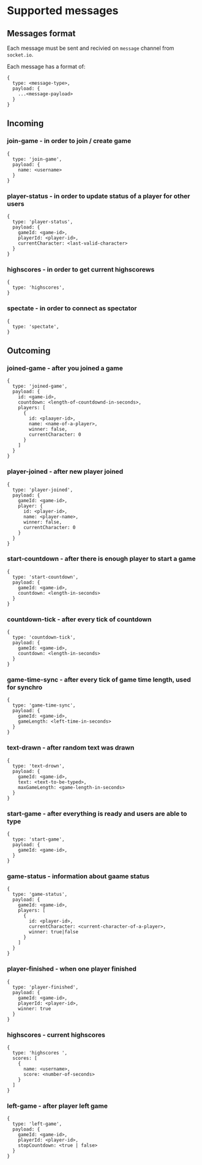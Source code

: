 # Supported messages

## Messages format

Each message must be sent and recivied on `message` channel from `socket.io`. 

Each message has a format of:

```
{
  type: <message-type>,
  payload: {
    ...<message-payload>
  }
}
```

## Incoming

### join-game - in order to join / create game

```
{
  type: 'join-game',
  payload: {
    name: <username>
  }
}
```

### player-status - in order to update status of a player for other users

```
{
  type: 'player-status',
  payload: {
    gameId: <game-id>,
    playerId: <player-id>,
    currentCharacter: <last-valid-character>
  }
}
```

### highscores - in order to get current highscorews

```
{
  type: 'highscores',
}
```

### spectate - in order to connect as spectator

```
{
  type: 'spectate',
}
```

## Outcoming

### joined-game - after you joined a game

```
{
  type: 'joined-game',
  payload: {
    id: <game-id>,
    countdown: <length-of-countdownd-in-seconds>,
    players: [
      {
        id: <plaayer-id>,
        name: <name-of-a-player>,
        winner: false,
        currentCharacter: 0
      }
    ]
  }
}
```

### player-joined - after new player joined

```
{
  type: 'player-joined',
  payload: {
    gameId: <game-id>,
    player: {
      id: <player-id>,
      name: <player-name>,
      winner: false,
      currentCharacter: 0
    }
  }
}
```

### start-countdown - after there is enough player to start a game

```
{
  type: 'start-countdown',
  payload: {
    gameId: <game-id>,
    countdown: <length-in-seconds>
  }
}
```

### countdown-tick - after every tick of countdown

```
{
  type: 'countdown-tick',
  payload: {
    gameId: <game-id>,
    countdown: <length-in-seconds>
  }
}
```

### game-time-sync - after every tick of game time length, used for synchro

```
{
  type: 'game-time-sync',
  payload: {
    gameId: <game-id>,
    gameLength: <left-time-in-seconds>
  }
}
```

### text-drawn - after random text was drawn

```
{
  type: 'text-drown',
  payload: {
    gameId: <game-id>,
    text: <text-to-be-typed>,
    maxGameLength: <game-length-in-seconds>
  }
}
```

### start-game - after everything is ready and users are able to type

```
{
  type: 'start-game',
  payload: {
    gameId: <game-id>,
  }
}
```

### game-status - information about gaame status

```
{
  type: 'game-status',
  payload: {
    gameId: <game-id>,
    players: [
      {
        id: <player-id>,
        currentCharacter: <current-character-of-a-player>,
        winner: true|false
      }
    ]
  }
}
```

### player-finished - when one player finished

```
{
  type: 'player-finished',
  payload: {
    gameId: <game-id>,
    playerId: <player-id>,
    winner: true
  }
}
```

### highscores - current highscores

```
{
  type: 'highscores ',
  scores: [
    {
      name: <username>,
      score: <number-of-seconds>
    }
  ]
}
```

### left-game - after player left game

```
{
  type: 'left-game',
  payload: {
    gameId: <game-id>,
    playerId: <player-id>,
    stopCountdown: <true | false>
  }
}
```